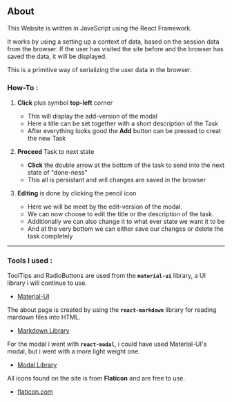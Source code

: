 ## About
This Website is written in JavaScript using the React Framework.

It works by using a setting up a context of data, based on the session data from the browser. If the user has visited the site before and the browser has saved the data, it will be displayed.

This is a primitive way of serializing the user data in the browser.

### How-To :

1. **Click** plus symbol **top-left** corner
    - This will display the add-version of the modal
    - Here a title can be set together with a short description of the Task 
    - After everything looks good the **Add** button can be pressed to creat the new Task

2. **Proceed** Task to next state
    - **Click** the double arrow at the bottom of the task to send into the next state of "done-ness"
    - This all is persistant and will changes are saved in the browser

3. **Editing** is done by clicking the pencil icon
    - Here we will be meet by the edit-version of the modal.
    - We can now choose to edit the title or the description of the task.
    - Additionally we can also change it to what ever state we want it to be
    - And at the very bottom we can either save our changes or delete the task completely

----

### Tools I used :

ToolTips and RadioButtons are used from the **`material-ui`** library, a UI library i will continue to use.
 - [Material-UI](https://material-ui.com/)

 The about page is created by using the **`react-markdown`** library for reading mardown files into HTML.
 - [Markdown Library](https://www.npmjs.com/package/react-markdown)

For the modal i went with **`react-modal`**, i could have used Material-UI's modal, but i went with a more light weight one.
 - [Modal Library](https://www.npmjs.com/package/react-modal)

All icons found on the site is from **Flaticon** and are free to use.
 - [flaticon.com](https://www.flaticon.com/)